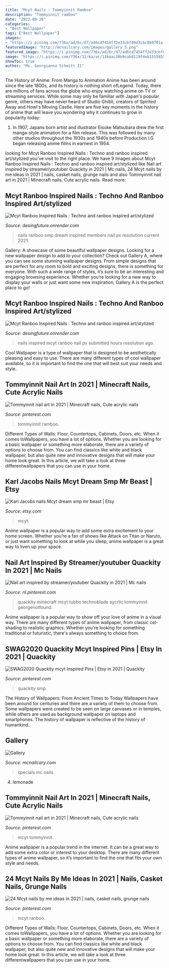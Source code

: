 ```yaml
---
title: "Mcyt Nails : Tommyinnit Ramboo"
description: "Tommyinnit ramboo"
date: "2022-08-26"
categories:
- "Best Wallpaper"
tags: ["Best Wallpaper"]
images:
- "https://i.pinimg.com/736x/ad/6c/d7/ad6cd7454ff2e33cbf89d3cbc0b9701a.jpg"
featuredImage: "http://mcnailcary.com/images/gallery_5.png"
featured_image: "https://i.pinimg.com/736x/ad/6c/d7/ad6cd7454ff2e33cbf89d3cbc0b9701a.jpg"
image: "https://i.pinimg.com/736x/11/6a/ac/116aac30b9cabd119f4eb15558553d3d.jpg"
ShowToc: true
author: "Ms. Georgianna Schmitt II"
---
```



The History of Anime: From Manga to Animation
Anime has been around since the late 1800s, and its history is nothing short ofLegend. Today, there are millions of fans across the globe who enjoy watching anime on TV or streaming services. While some may only be familiar with Japan's popular genre, others may have never heard of Studio Ghibli, creators of Spirited Away and Howl's Moving Castle. Here are five key moments in the history of anime that will leave you wondering why it continues to grow in popularity today:
1) In 1907, Japans born artist and illustrator Eisuke Matsubara drew the first manga-style animation for a film release. This was followed by many other studios throughout the 1930s and 1940s before Production I.G began releasing anime films in earnest in 1954.

	

		
looking for Mcyt Ranboo Inspired Nails : Techno and ranboo inspired art/stylized you've visit to the right place. We have 9 Images about Mcyt Ranboo Inspired Nails : Techno and ranboo inspired art/stylized like Nail art inspired by streamer/youtuber Quackity in 2021 | Mc nails, 24 Mcyt nails by me ideas in 2021 | nails, casket nails, grunge nails and also Tommyinnit nail art in 2021 | Minecraft nails, Cute acrylic nails. Read more:
		
    
## Mcyt Ranboo Inspired Nails : Techno And Ranboo Inspired Art/stylized

<img loading=lazy src="https://preview.redd.it/n1p7w9agcxf61.jpg?width=3024&amp;format=pjpg&amp;auto=webp&amp;s=9634ee5e466fccc8d861f491a0ac888ec13fcda3" onerror="this.onerror=null;this.src='https://tse3.mm.bing.net/th?id=OIP.Q4iHHgd1In7bRemkLRQdRQHaJ4&amp;pid=15.1';" alt="Mcyt Ranboo Inspired Nails : Techno and ranboo inspired art/stylized">

_Source: desingfuture.onrender.com_

>nails ranboo smp dream inspired members nail px resolution current 2021. 

	

Gallery: A showcase of some beautiful wallpaper designs.
Looking for a new wallpaper design to add to your collection? Check out Gallery A, where you can see some stunning wallpaper designs. From simple designs that are perfect for any room to bold and exciting designs, there is something for everyone. With such a wide range of styles, it’s sure to be an interesting and engaging browsing experience. Whether you’re looking for a new way to display your walls or just want some new inspiration, Gallery A is the perfect place to go!





	
	
    
## Mcyt Ranboo Inspired Nails : Techno And Ranboo Inspired Art/stylized

<img loading=lazy src="https://i.pinimg.com/originals/3c/5c/04/3c5c04653859bba3fcb1632c6dbaf288.jpg" onerror="this.onerror=null;this.src='https://tse3.mm.bing.net/th?id=OIP.lgScJsV69kg-QXoVSU_BlgAAAA&amp;pid=15.1';" alt="Mcyt Ranboo Inspired Nails : Techno and ranboo inspired art/stylized">

_Source: desingfuture.onrender.com_

>nails inspired mcyt ranboo nail px submitted hours resolution ago. 

	

Cool Wallpaper is a type of wallpaper that is designed to be aesthetically pleasing and easy to use. There are many different types of cool wallpaper available, so it is important to find the one that will best suit your needs and style.

    
## Tommyinnit Nail Art In 2021 | Minecraft Nails, Cute Acrylic Nails

<img loading=lazy src="https://i.pinimg.com/236x/0d/fb/5b/0dfb5bd1449a2dfd80f437001272b95b.jpg?nii=t" onerror="this.onerror=null;this.src='https://tse2.mm.bing.net/th?id=OIP.qLHUIlGi7rFmetN08egEQgAAAA&amp;pid=15.1';" alt="Tommyinnit nail art in 2021 | Minecraft nails, Cute acrylic nails">

_Source: pinterest.com_

>tommyinnit ramboo. 

	

Different Types of Walls: Floor, Countertops, Cabinets, Doors, etc.
When it comes toWallpapers, you have a lot of options. Whether you are looking for a basic wallpaper or something more elaborate, there are a variety of options to choose from. You can find classics like white and black wallpaper, but also quite new and innovative designs that will make your home look great. In this article, we will take a look at three differentwallpapers that you can use in your home.

    
## Karl Jacobs Nails Mcyt Dream Smp Mr Beast | Etsy

<img loading=lazy src="https://i.etsystatic.com/29982439/r/il/5547bf/3117394766/il_1588xN.3117394766_s218.jpg" onerror="this.onerror=null;this.src='https://tse4.mm.bing.net/th?id=OIP.JnusxWe1qHxUr1Qri__dUgHaQd&amp;pid=15.1';" alt="Karl Jacobs nails Mcyt dream smp mr beast | Etsy">

_Source: etsy.com_

>mcyt. 

	

Anime wallpaper is a popular way to add some extra excitement to your home screen. Whether you’re a fan of shows like Attack on Titan or Naruto, or just want something to look at while you sleep, anime wallpaper is a great way to liven up your space.

    
## Nail Art Inspired By Streamer/youtuber Quackity In 2021 | Mc Nails

<img loading=lazy src="https://i.pinimg.com/736x/11/6a/ac/116aac30b9cabd119f4eb15558553d3d.jpg" onerror="this.onerror=null;this.src='https://tse2.mm.bing.net/th?id=OIP.HEO6m6kI8NNri_Kxa3BKaQHaHh&amp;pid=15.1';" alt="Nail art inspired by streamer/youtuber Quackity in 2021 | Mc nails">

_Source: nl.pinterest.com_

>quackity minecraft mcyt tubbo technoblade aycrlic tommyinnit georgenotfound. 

	

Anime wallpaper is a popular way to show off your love of anime in a visual way. There are many different types of anime wallpaper, from classic cel-shading to realistic graphics. Whether you're looking for something traditional or futuristic, there's always something to choice from.

    
## SWAG2020 Quackity Mcyt Inspired Pins | Etsy In 2021 | Quackity

<img loading=lazy src="https://i.pinimg.com/736x/ad/6c/d7/ad6cd7454ff2e33cbf89d3cbc0b9701a.jpg" onerror="this.onerror=null;this.src='https://tse4.mm.bing.net/th?id=OIP.gO2kjw-Gs34lUl4_cIRecwHaHc&amp;pid=15.1';" alt="SWAG2020 Quackity mcyt Inspired Pins | Etsy in 2021 | Quackity">

_Source: pinterest.com_

>quackity smp. 

	

The History of Wallpapers: From Ancient Times to Today
Wallpapers have been around for centuries and there are a variety of them to choose from. Some wallpapers were created to be seen on large canvases or in temples, while others are used as background wallpaper on laptops and smartphones. The history of wallpaper is reflective of the history of humankind.

    
## Gallery

<img loading=lazy src="http://mcnailcary.com/images/gallery_5.png" onerror="this.onerror=null;this.src='https://tse4.mm.bing.net/th?id=OIP.AWcQm9UoBih6VfaZ9L0PmAHaFq&amp;pid=15.1';" alt="Gallery">

_Source: mcnailcary.com_

>specials mc nails. 

	

4. lemonade 

    
## Tommyinnit Nail Art In 2021 | Minecraft Nails, Cute Acrylic Nails

<img loading=lazy src="https://i.pinimg.com/236x/c5/fa/80/c5fa80ce3d0cfbffb9839470439f0fc3.jpg?nii=t" onerror="this.onerror=null;this.src='https://tse1.mm.bing.net/th?id=OIP.KpEV8BSnYuWI6X0XPN0vfQAAAA&amp;pid=15.1';" alt="Tommyinnit nail art in 2021 | Minecraft nails, Cute acrylic nails">

_Source: pinterest.com_

>mcyt tommyinnit. 

	

Anime wallpaper is a popular trend in the internet. It can be a great way to add some extra color or interest to your desktop. There are many different types of anime wallpaper, so it’s important to find the one that fits your own style and needs.

    
## 24 Mcyt Nails By Me Ideas In 2021 | Nails, Casket Nails, Grunge Nails

<img loading=lazy src="https://i.pinimg.com/474x/b9/7f/2d/b97f2d770cee323259cadaf4ea7d2782.jpg" onerror="this.onerror=null;this.src='https://tse3.mm.bing.net/th?id=OIP.y50Ls6swPH0WZYxYrzM2NAAAAA&amp;pid=15.1';" alt="24 Mcyt nails by me ideas in 2021 | nails, casket nails, grunge nails">

_Source: pinterest.com_

>mcyt ranboo. 

	

Different Types of Walls: Floor, Countertops, Cabinets, Doors, etc.
When it comes toWallpapers, you have a lot of options. Whether you are looking for a basic wallpaper or something more elaborate, there are a variety of options to choose from. You can find classics like white and black wallpaper, but also quite new and innovative designs that will make your home look great. In this article, we will take a look at three differentwallpapers that you can use in your home.

